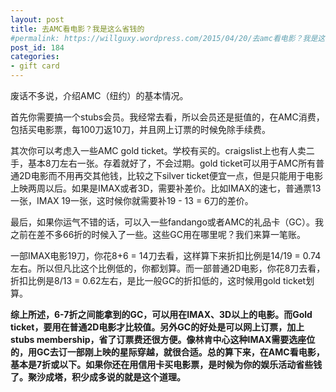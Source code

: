 ```yaml
---
layout: post
title: 去AMC看电影？我是这么省钱的
#permalink: https://willguxy.wordpress.com/2015/04/20/去amc看电影？我是这么省钱的/index.html
post_id: 184
categories: 
- gift card
---
```


废话不多说，介绍AMC（纽约）的基本情况。

首先你需要搞一个stubs会员。我经常去看，所以会员还是挺值的，在AMC消费，包括买电影票，每100刀返10刀，并且网上订票的时候免除手续费。

其次你可以考虑入一些AMC gold ticket。学校有买的。craigslist上也有人卖二手，基本8刀左右一张。存着就好了，不会过期。gold ticket可以用于AMC所有普通2D电影而不用再交其他钱，比较之下silver ticket便宜一点，但是只能用于电影上映两周以后。如果是IMAX或者3D，需要补差价。比如IMAX的速七，普通票13一张，IMAX 19一张，这时候你就需要补19 - 13 = 6刀的差价。

最后，如果你运气不错的话，可以入一些fandango或者AMC的礼品卡（GC）。我之前在差不多66折的时候入了一些。这些GC用在哪里呢？我们来算一笔账。

一部IMAX电影19刀，你花8+6 = 14刀去看，这样算下来折扣比例是14/19 = 0.74左右。所以但凡比这个比例低的，你都划算。而一部普通2D电影，你花8刀去看，折扣比例是8/13 = 0.62左右，是比一般GC的折扣低的，这时候用gold ticket划算。


**综上所述，6-7折之间能拿到的GC，可以用在IMAX、3D以上的电影。而Gold ticket，要用在普通2D电影才比较值。另外GC的好处是可以网上订票，加上stubs membership，省了订票费还很方便。像林肯中心这种IMAX需要选座位的，用GC去订一部刚上映的星际穿越，就很合适。总的算下来，在AMC看电影，基本是7折或以下。如果你还在用信用卡买电影票，是时候为你的娱乐活动省些钱了。聚沙成塔，积少成多说的就是这个道理。**